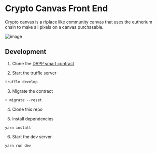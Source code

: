 # Crypto Canvas Front End

Crypto canvas is a r/place like community canvas that uses the eutherium chain to make all pixels on a canvas purchasable.

![image](https://user-images.githubusercontent.com/10817537/110252116-cfc7fa00-7f51-11eb-886a-f1377f2ca82d.png)

## Development

1. Clone the [DAPP smart contract]()

2. Start the truffle server

```bash
truffle develop
```

3. Migrate the contract

```bash
> migrate --reset
```

4. Clone this repo

5. Install dependencies

```bash
yarn install
```

6. Start the dev server

```bash
yarn run dev
```
